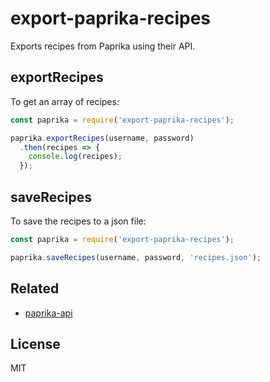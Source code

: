 # export-paprika-recipes

Exports recipes from Paprika using their API.

## exportRecipes

To get an array of recipes:

```js
const paprika = require('export-paprika-recipes');

paprika.exportRecipes(username, password)
  .then(recipes => {
    console.log(recipes);
  });
```

## saveRecipes

To save the recipes to a json file:

```js
const paprika = require('export-paprika-recipes');

paprika.saveRecipes(username, password, 'recipes.json');
```

## Related

- [paprika-api](https://github.com/joshstrange/paprika-api)

## License

MIT

